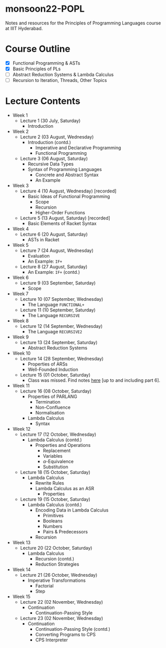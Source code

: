 # monsoon22-POPL
Notes and resources for the Principles of Programming Languages course at IIIT Hyderabad.

# Course Outline
- [x] Functional Programming & ASTs
- [x] Basic Principles of PLs
- [ ] Abstract Reduction Systems & Lambda Calculus
- [ ] Recursion to Iteration, Threads, Other Topics

# Lecture Contents
* Week 1
    * Lecture 1 (30 July, Saturday)
        * Introduction
* Week 2
    * Lecture 2 (03 August, Wednesday)
        * Introduction (contd.)
            - Imperative and Declarative Programming
            - Functional Programming
    * Lecture 3 (06 August, Saturday)
        * Recursive Data Types
        * Syntax of Programming Languages
            * Concrete and Abstract Syntax
            * An Example
* Week 3
    * Lecture 4 (10 August, Wednesday) [recorded]
        * Basic Ideas of Functional Programming
            * Scope
            * Recursion
            * Higher-Order Functions
    * Lecture 5 (13 August, Saturday) [recorded]
        * Basic Elements of Racket Syntax
* Week 4
    * Lecture 6 (20 August, Saturday)
        * ASTs in Racket
* Week 5
    * Lecture 7 (24 August, Wednesday)
        * Evaluation
        * An Example: `IF+`
    * Lecture 8 (27 August, Saturday)
        * An Example: `IF+` (contd.)
* Week 6
    * Lecture 9 (03 September, Saturday)
        * Scope
* Week 7
    * Lecture 10 (07 September, Wednesday)
        * The Language `FUNCTIONAL+`
    * Lecture 11 (10 September, Saturday)
        * The Language `RECURSIVE`
* Week 8
    * Lecture 12 (14 September, Wednesday)
        * The Language `RECURSIVE2`
* Week 9
    * Lecture 13 (24 September, Saturday)
        * Abstract Reduction Systems
* Week 10
    * Lecture 14 (28 September, Wednesday)
        * Properties of ARSs
        * Well-Founded Induction
    * Lecture 15 (01 October, Saturday)
        * Class was missed. Find notes [here](https://faculty.iiit.ac.in/~venkatesh.choppella/popl/current-topics/par-lang/index.html) [up to and including part 6].
* Week 11
    * Lecture 16 (08 October, Saturday)
        * Properties of PARLANG
            * Termination
            * Non-Confluence
            * Normalisation
        * Lambda Calculus
            * Syntax
* Week 12
    * Lecture 17 (12 October, Wednesday)
        * Lambda Calculus (contd.)
            * Properties and Operations
                * Replacement
                * Variables
                * $\alpha$-Equivalence
                * Substitution
    * Lecture 18 (15 October, Saturday)
        * Lambda Calculus
            * Rewrite Rules
            * Lambda Calculus as an ASR
                * Properties
    * Lecture 19 (15 October, Saturday)
        * Lambda Calculus (contd.)
            * Encoding Data in Lambda Calculus
                * Primitives
                * Booleans
                * Numbers
                * Pairs & Predecessors
            * Recursion
* Week 13
    * Lecture 20 (22 October, Saturday)
        * Lambda Calculus
            * Recursion (contd.)
            * Reduction Strategies
* Week 14
    * Lecture 21 (26 October, Wednesday)
        * Imperative Transformations
            * Factorial
            * Step
* Week 15
    * Lecture 22 (02 November, Wednesday)
        * Continuation
            * Continuation-Passing Style
    * Lecture 23 (02 November, Wednesday)
        * Continuation
            * Continuation-Passing Style (contd.)
            * Converting Programs to CPS
            * CPS Interpreter